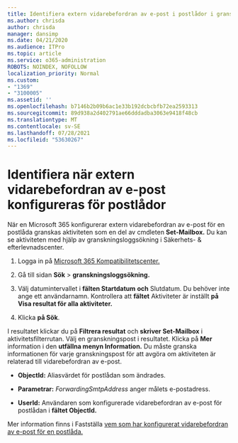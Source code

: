 ```yaml
---
title: Identifiera extern vidarebefordran av e-post i postlådor i granskningsloggar
ms.author: chrisda
author: chrisda
manager: dansimp
ms.date: 04/21/2020
ms.audience: ITPro
ms.topic: article
ms.service: o365-administration
ROBOTS: NOINDEX, NOFOLLOW
localization_priority: Normal
ms.custom:
- "1369"
- "3100005"
ms.assetid: ''
ms.openlocfilehash: b7146b2b09b6ac1e33b192dcbcbfb72ea2593313
ms.sourcegitcommit: 89d938a2d402791ae66dddadba3063e9418f48cb
ms.translationtype: MT
ms.contentlocale: sv-SE
ms.lasthandoff: 07/28/2021
ms.locfileid: "53630267"
---
```

# <a name="identify-when-external-email-forwarding-is-configured-on-mailboxes"></a>Identifiera när extern vidarebefordran av e-post konfigureras för postlådor

När en Microsoft 365 konfigurerar extern vidarebefordran av e-post för en postlåda granskas aktiviteten som en del av cmdleten **Set-Mailbox.** Du kan se aktiviteten med hjälp av granskningsloggsökning i Säkerhets- & efterlevnadscenter.

1. Logga in på [Microsoft 365 Kompatibilitetscenter.](https://protection.office.com/)

2. Gå till sidan **Sök**  >  **granskningsloggsökning.**

3. Välj datumintervallet i **fälten Startdatum** **och** Slutdatum. Du behöver inte ange ett användarnamn. Kontrollera att **fältet** Aktiviteter är inställt **på Visa resultat för alla aktiviteter.**

4. Klicka **på Sök**.

I resultatet klickar du på **Filtrera resultat** och **skriver Set-Mailbox** i aktivitetsfilterrutan. Välj en granskningspost i resultatet. Klicka på **Mer** information i den **utfällna menyn Information.** Du måste granska informationen för varje granskningspost för att avgöra om aktiviteten är relaterad till vidarebefordran av e-post.

- **ObjectId:** Aliasvärdet för postlådan som ändrades.

- **Parametrar:** _ForwardingSmtpAddress_ anger målets e-postadress.

- **UserId:** Användaren som konfigurerade vidarebefordran av e-post för postlådan i **fältet ObjectId.**

Mer information finns i Fastställa [vem som har konfigurerat vidarebefordran av e-post för en postlåda.](/microsoft-365/compliance/auditing-troubleshooting-scenarios#determine-who-set-up-email-forwarding-for-a-mailbox)
